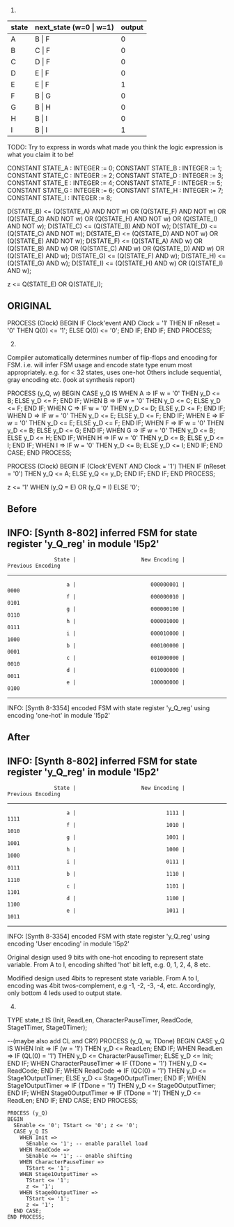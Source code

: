<!-- SPDX-License-Identifier: zlib-acknowledgement -->
1.
| state | next_state (w=0 \| w=1) | output |
|-------|-------------------------|--------|
| A     | B \| F                  | 0      |
| B     | C \| F                  | 0      |
| C     | D \| F                  | 0      |
| D     | E \| F                  | 0      |
| E     | E \| F                  | 1      |
| F     | B \| G                  | 0      |
| G     | B \| H                  | 0      |
| H     | B \| I                  | 0      |
| I     | B \| I                  | 1      |

TODO: Try to express in words what made you think the logic expression is what you claim it to be!

CONSTANT STATE_A : INTEGER := 0;
CONSTANT STATE_B : INTEGER := 1;
CONSTANT STATE_C : INTEGER := 2;
CONSTANT STATE_D : INTEGER := 3;
CONSTANT STATE_E : INTEGER := 4;
CONSTANT STATE_F : INTEGER := 5;
CONSTANT STATE_G : INTEGER := 6;
CONSTANT STATE_H : INTEGER := 7;
CONSTANT STATE_I : INTEGER := 8;

D(STATE_B) <= (Q(STATE_A) AND NOT w) OR (Q(STATE_F) AND NOT w) OR (Q(STATE_G) AND NOT w) OR (Q(STATE_H) AND NOT w) OR (Q(STATE_I) AND NOT w);
D(STATE_C) <= (Q(STATE_B) AND NOT w); 
D(STATE_D) <= (Q(STATE_C) AND NOT w); 
D(STATE_E) <= (Q(STATE_D) AND NOT w) OR (Q(STATE_E) AND NOT w);
D(STATE_F) <= (Q(STATE_A) AND w) OR (Q(STATE_B) AND w) OR (Q(STATE_C) AND w) OR (Q(STATE_D) AND w) OR (Q(STATE_E) AND w);
D(STATE_G) <= (Q(STATE_F) AND w);
D(STATE_H) <= (Q(STATE_G) AND w);
D(STATE_I) <= (Q(STATE_H) AND w) OR (Q(STATE_I) AND w);

z <= Q(STATE_E) OR Q(STATE_I); 

## ORIGINAL
PROCESS (Clock)
BEGIN
  IF Clock'event AND Clock = '1' THEN
      IF nReset = '0' THEN
  	  Q(0) <= '1';
      ELSE
  	  Q(0) <= '0';
      END IF;
  END IF;
END PROCESS;
	
2.
Compiler automatically determines number of flip-flops and encoding for FSM.
i.e. will infer FSM usage and encode state type enum most appropriately.
e.g. for < 32 states, uses one-hot 
Others include sequential, gray encoding etc. (look at synthesis report)


PROCESS (y_Q, w)
BEGIN
  CASE y_Q IS
    WHEN A =>
      IF w = '0' THEN
        y_D <= B;
      ELSE
        y_D <= F;
      END IF;
    WHEN B =>
      IF w = '0' THEN
        y_D <= C;
      ELSE
        y_D <= F;
      END IF;
    WHEN C =>
      IF w = '0' THEN
        y_D <= D;
      ELSE
        y_D <= F;
      END IF;
    WHEN D =>
      IF w = '0' THEN
        y_D <= E;
      ELSE
        y_D <= F;
      END IF;
    WHEN E =>
      IF w = '0' THEN
        y_D <= E;
      ELSE
        y_D <= F;
      END IF;
    WHEN F =>
      IF w = '0' THEN
        y_D <= B;
      ELSE
        y_D <= G;
      END IF;
    WHEN G =>
      IF w = '0' THEN
        y_D <= B;
      ELSE
        y_D <= H;
      END IF;
    WHEN H =>
      IF w = '0' THEN
        y_D <= B;
      ELSE
        y_D <= I;
      END IF;
    WHEN I =>
      IF w = '0' THEN
        y_D <= B;
      ELSE
        y_D <= I;
      END IF;
  END CASE;
END PROCESS;

PROCESS (Clock)
BEGIN
  IF (Clock'EVENT AND Clock = '1') THEN
    IF (nReset = '0') THEN
      y_Q <= A;
    ELSE
      y_Q <= y_D;
    END IF;
  END IF;
END PROCESS;

z <= '1' WHEN (y_Q = E) OR (y_Q = I) ELSE '0';

## Before
INFO: [Synth 8-802] inferred FSM for state register 'y_Q_reg' in module 'l5p2'
---------------------------------------------------------------------------------------------------
                   State |                     New Encoding |                Previous Encoding 
---------------------------------------------------------------------------------------------------
                       a |                        000000001 |                             0000
                       f |                        000000010 |                             0101
                       g |                        000000100 |                             0110
                       h |                        000001000 |                             0111
                       i |                        000010000 |                             1000
                       b |                        000100000 |                             0001
                       c |                        001000000 |                             0010
                       d |                        010000000 |                             0011
                       e |                        100000000 |                             0100
---------------------------------------------------------------------------------------------------
INFO: [Synth 8-3354] encoded FSM with state register 'y_Q_reg' using encoding 'one-hot' in module 'l5p2'


## After
INFO: [Synth 8-802] inferred FSM for state register 'y_Q_reg' in module 'l5p2'
---------------------------------------------------------------------------------------------------
                   State |                     New Encoding |                Previous Encoding 
---------------------------------------------------------------------------------------------------
                       a |                             1111 |                             1111
                       f |                             1010 |                             1010
                       g |                             1001 |                             1001
                       h |                             1000 |                             1000
                       i |                             0111 |                             0111
                       b |                             1110 |                             1110
                       c |                             1101 |                             1101
                       d |                             1100 |                             1100
                       e |                             1011 |                             1011
---------------------------------------------------------------------------------------------------
INFO: [Synth 8-3354] encoded FSM with state register 'y_Q_reg' using encoding 'User encoding' in module 'l5p2'

Original design used 9 bits with one-hot encoding to represent state variable.
From A to I, encoding shifted 'hot' bit left, e.g. 0, 1, 2, 4, 8 etc. 

Modified design used 4bits to represent state variable. 
From A to I, encoding was 4bit twos-complement, e.g -1, -2, -3, -4, etc.
Accordingly, only bottom 4 leds used to output state.

4.

TYPE state_t IS (Init, ReadLen, CharacterPauseTimer, ReadCode, Stage1Timer, Stage0Timer);

--(maybe also add CL and CR?)
    PROCESS (y_Q, w, TDone) 
    BEGIN
      CASE y_Q IS
        WHEN Init =>
          IF (w = '1') THEN
            y_D <= ReadLen;
          END IF;
        WHEN ReadLen =>
          IF (QL(0) = '1') THEN
            y_D <= CharacterPauseTimer;
          ELSE
            y_D <= Init;
          END IF;
        WHEN CharacterPauseTimer =>
          IF (TDone = '1') THEN
            y_D <= ReadCode;
          END IF;
        WHEN ReadCode =>
          IF (QC(0) = '1') THEN
            y_D <= Stage1OutputTimer;
          ELSE
            y_D <= Stage0OutputTimer;
          END IF;
        WHEN Stage1OutputTimer =>
          IF (TDone = '1') THEN
            y_D <= Stage0OutputTimer;
          END IF;
        WHEN Stage0OutputTimer =>
          IF (TDone = '1') THEN
            y_D <= ReadLen; 
          END IF;
      END CASE;
    END PROCESS;

    PROCESS (y_Q)
    BEGIN
      SEnable <= '0'; TStart <= '0'; z <= '0';
      CASE y_Q IS
        WHEN Init =>
          SEnable <= '1'; -- enable parallel load
        WHEN ReadCode =>
          SEnable <= '1'; -- enable shifting
        WHEN CharacterPauseTimer =>
          TStart <= '1';
        WHEN Stage1OutputTimer =>
          TStart <= '1';
          z <= '1';
        WHEN Stage0OutputTimer =>
          TStart <= '1';
          z <= '1';
      END CASE;
    END PROCESS;

